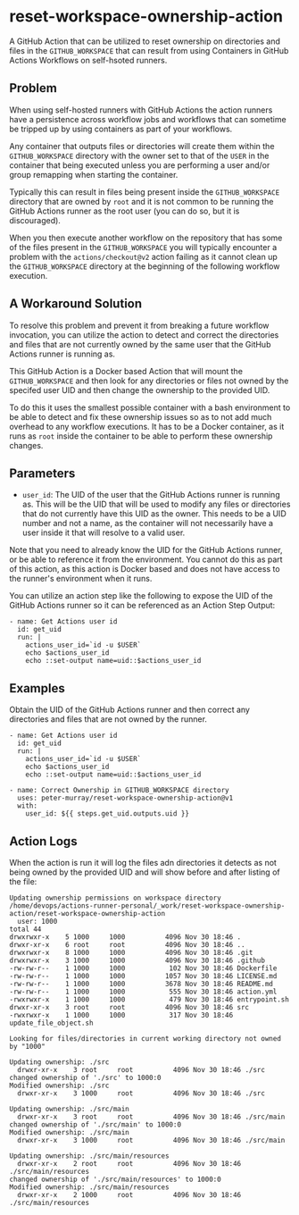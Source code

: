 # reset-workspace-ownership-action

A GitHub Action that can be utilized to reset ownership on directories and files in the `GITHUB_WORKSPACE` that can result from 
using Containers in GitHub Actions Workflows on self-hsoted runners.


## Problem

When using self-hosted runners with GitHub Actions the action runners have a persistence across workflow jobs and workflows that
can sometime be tripped up by using containers as part of your workflows.

Any container that outputs files or directories will create them within the `GITHUB_WORKSPACE` directory with the owner set to that
of the `USER` in the container that being executed unless you are performing a user and/or group remapping when starting the container.

Typically this can result in files being present inside the `GITHUB_WORKSPACE` directory that are owned by `root` and it is not common to
be running the GitHub Actions runner as the root user (you can do so, but it is discouraged).

When you then execute another workflow on the repository that has some of the files present in the `GITHUB_WORKSPACE` you will typically encounter
a problem with the `actions/checkout@v2` action failing as it cannot clean up the `GITHUB_WORKSPACE` directory at the beginning of the following
workflow execution.


## A Workaround Solution

To resolve this problem and prevent it from breaking a future workflow invocation, you can utilize the action to detect and correct the directories 
and files that are not currently owned by the same user that the GitHub Actions runner is running as.

This GitHub Action is a Docker based Action that will mount the `GITHUB_WORKSPACE` and then look for any directories or files not owned by the specifed
user UID and then change the ownership to the provided UID.

To do this it uses the smallest possible container with a bash environment to be able to detect and fix these ownership issues so as to not add much overhead
to any workflow executions. It has to be a Docker container, as it runs as `root` inside the container to be able to perform these ownership changes.


## Parameters

* `user_id`: The UID of the user that the GitHub Actions runner is running as. This will be the UID that will be used to modify any files or directories
  that do not currently have this UID as the owner. This needs to be a UID number and not a name, as the container will not necessarily have a user inside it
  that will resolve to a valid user.

Note that you need to already know the UID for the GitHub Actions runner, or be able to reference it from the environment. You cannot do this as part of this 
action, as this action is Docker based and does not have access to the runner's environment when it runs.

You can utilize an action step like the following to expose the UID of the GitHub Actions runner so it can be referenced as an Action Step Output:

```
- name: Get Actions user id
  id: get_uid
  run: |
    actions_user_id=`id -u $USER`
    echo $actions_user_id
    echo ::set-output name=uid::$actions_user_id
```


## Examples

Obtain the UID of the GitHub Actions runner and then correct any directories and files that are not owned by the runner.

```
- name: Get Actions user id
  id: get_uid
  run: |
    actions_user_id=`id -u $USER`
    echo $actions_user_id
    echo ::set-output name=uid::$actions_user_id

- name: Correct Ownership in GITHUB_WORKSPACE directory
  uses: peter-murray/reset-workspace-ownership-action@v1
  with:
    user_id: ${{ steps.get_uid.outputs.uid }}
```

## Action Logs

When the action is run it will log the files adn directories it detects as not being owned by the provided UID and will show before and 
after listing of the file:

```
Updating ownership permissions on workspace directory /home/devops/actions-runner-personal/_work/reset-workspace-ownership-action/reset-workspace-ownership-action
  user: 1000
total 44
drwxrwxr-x    5 1000     1000          4096 Nov 30 18:46 .
drwxr-xr-x    6 root     root          4096 Nov 30 18:46 ..
drwxrwxr-x    8 1000     1000          4096 Nov 30 18:46 .git
drwxrwxr-x    3 1000     1000          4096 Nov 30 18:46 .github
-rw-rw-r--    1 1000     1000           102 Nov 30 18:46 Dockerfile
-rw-rw-r--    1 1000     1000          1057 Nov 30 18:46 LICENSE.md
-rw-rw-r--    1 1000     1000          3678 Nov 30 18:46 README.md
-rw-rw-r--    1 1000     1000           555 Nov 30 18:46 action.yml
-rwxrwxr-x    1 1000     1000           479 Nov 30 18:46 entrypoint.sh
drwxr-xr-x    3 root     root          4096 Nov 30 18:46 src
-rwxrwxr-x    1 1000     1000           317 Nov 30 18:46 update_file_object.sh

Looking for files/directories in current working directory not owned by "1000"

Updating ownership: ./src
  drwxr-xr-x    3 root     root          4096 Nov 30 18:46 ./src
changed ownership of './src' to 1000:0
Modified ownership: ./src
  drwxr-xr-x    3 1000     root          4096 Nov 30 18:46 ./src

Updating ownership: ./src/main
  drwxr-xr-x    3 root     root          4096 Nov 30 18:46 ./src/main
changed ownership of './src/main' to 1000:0
Modified ownership: ./src/main
  drwxr-xr-x    3 1000     root          4096 Nov 30 18:46 ./src/main

Updating ownership: ./src/main/resources
  drwxr-xr-x    2 root     root          4096 Nov 30 18:46 ./src/main/resources
changed ownership of './src/main/resources' to 1000:0
Modified ownership: ./src/main/resources
  drwxr-xr-x    2 1000     root          4096 Nov 30 18:46 ./src/main/resources
```